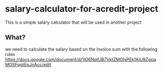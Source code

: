 # salary-calculator-for-acredit-project
This is a simple salary calculator that will be used in another project
## What? 
we need to calculate the salary based on the invoice sum with the following rules
https://docs.google.com/document/d/1IO6NqtUB7VktZMOIsPEk1AjU9ZgpaMOSFpgtEpJnAcc/edit
